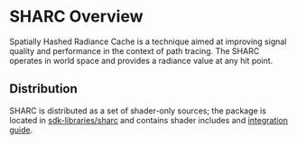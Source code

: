 # SHARC Overview
Spatially Hashed Radiance Cache is a technique aimed at improving signal quality and performance in the context of path tracing. The SHARC operates in world space and provides a radiance value at any hit point.
 
## Distribution
SHARC is distributed as a set of shader-only sources; the package is located in [sdk-libraries/sharc][SharcPackage] and contains shader includes and [integration guide][SharcIntegrationGuide].

[SharcPackage]: https://gitlab-master.nvidia.com/rtx/sharc
[SharcIntegrationGuide]: https://gitlab-master.nvidia.com/rtx/sharc/-/blob/master/docs/Integration.md?ref_type=heads.